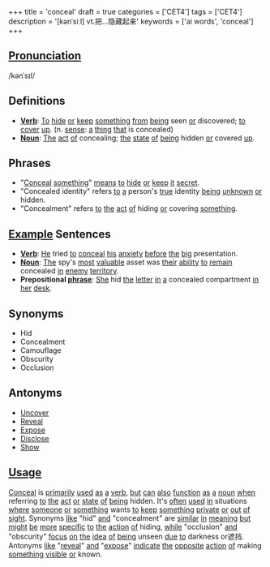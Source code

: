 +++
title = 'conceal'
draft = true
categories = ['CET4']
tags = ['CET4']
description = '[kənˈsiːl] vt.把…隐藏起来'
keywords = ['ai words', 'conceal']
+++

## [Pronunciation](/en/post/pronunciation/)
/kənˈsɪl/

## Definitions
- **[Verb](/en/post/verb/)**: [To](/en/post/to/) [hide](/en/post/hide/) [or](/en/post/or/) [keep](/en/post/keep/) [something](/en/post/something/) [from](/en/post/from/) [being](/en/post/being/) seen [or](/en/post/or/) discovered; [to](/en/post/to/) [cover](/en/post/cover/) [up](/en/post/up/). (n. [sense](/en/post/sense/): [a](/en/post/a/) [thing](/en/post/thing/) [that](/en/post/that/) is concealed)
- **[Noun](/en/post/noun/)**: [The](/en/post/the/) [act](/en/post/act/) [of](/en/post/of/) concealing; [the](/en/post/the/) [state](/en/post/state/) [of](/en/post/of/) [being](/en/post/being/) hidden [or](/en/post/or/) covered [up](/en/post/up/).

## Phrases
- "[Conceal](/en/post/conceal/) [something](/en/post/something/)" [means](/en/post/means/) [to](/en/post/to/) [hide](/en/post/hide/) [or](/en/post/or/) [keep](/en/post/keep/) [it](/en/post/it/) [secret](/en/post/secret/).
- "Concealed identity" refers [to](/en/post/to/) [a](/en/post/a/) person's [true](/en/post/true/) identity [being](/en/post/being/) [unknown](/en/post/unknown/) [or](/en/post/or/) hidden.
- "Concealment" refers [to](/en/post/to/) [the](/en/post/the/) [act](/en/post/act/) [of](/en/post/of/) hiding [or](/en/post/or/) covering [something](/en/post/something/).

## [Example](/en/post/example/) Sentences
- **[Verb](/en/post/verb/)**: [He](/en/post/he/) tried [to](/en/post/to/) [conceal](/en/post/conceal/) [his](/en/post/his/) [anxiety](/en/post/anxiety/) [before](/en/post/before/) [the](/en/post/the/) [big](/en/post/big/) presentation.
- **[Noun](/en/post/noun/)**: [The](/en/post/the/) spy's [most](/en/post/most/) [valuable](/en/post/valuable/) asset was [their](/en/post/their/) [ability](/en/post/ability/) [to](/en/post/to/) [remain](/en/post/remain/) concealed [in](/en/post/in/) [enemy](/en/post/enemy/) [territory](/en/post/territory/).
- **Prepositional [phrase](/en/post/phrase/)**: [She](/en/post/she/) hid [the](/en/post/the/) [letter](/en/post/letter/) [in](/en/post/in/) [a](/en/post/a/) concealed compartment [in](/en/post/in/) [her](/en/post/her/) [desk](/en/post/desk/).

## Synonyms
- Hid
- Concealment
- Camouflage
- Obscurity
- Occlusion

## Antonyms
- [Uncover](/en/post/uncover/)
- [Reveal](/en/post/reveal/)
- [Expose](/en/post/expose/)
- [Disclose](/en/post/disclose/)
- [Show](/en/post/show/)

## [Usage](/en/post/usage/)
[Conceal](/en/post/conceal/) is [primarily](/en/post/primarily/) [used](/en/post/used/) [as](/en/post/as/) [a](/en/post/a/) [verb](/en/post/verb/), [but](/en/post/but/) [can](/en/post/can/) [also](/en/post/also/) [function](/en/post/function/) [as](/en/post/as/) [a](/en/post/a/) [noun](/en/post/noun/) [when](/en/post/when/) referring [to](/en/post/to/) [the](/en/post/the/) [act](/en/post/act/) [or](/en/post/or/) [state](/en/post/state/) [of](/en/post/of/) [being](/en/post/being/) hidden. It's [often](/en/post/often/) [used](/en/post/used/) [in](/en/post/in/) situations [where](/en/post/where/) [someone](/en/post/someone/) [or](/en/post/or/) [something](/en/post/something/) wants [to](/en/post/to/) [keep](/en/post/keep/) [something](/en/post/something/) [private](/en/post/private/) [or](/en/post/or/) [out](/en/post/out/) [of](/en/post/of/) [sight](/en/post/sight/). Synonyms [like](/en/post/like/) "hid" [and](/en/post/and/) "concealment" are [similar](/en/post/similar/) [in](/en/post/in/) [meaning](/en/post/meaning/) [but](/en/post/but/) [might](/en/post/might/) [be](/en/post/be/) [more](/en/post/more/) [specific](/en/post/specific/) [to](/en/post/to/) [the](/en/post/the/) [action](/en/post/action/) [of](/en/post/of/) hiding, [while](/en/post/while/) "occlusion" [and](/en/post/and/) "obscurity" [focus](/en/post/focus/) [on](/en/post/on/) [the](/en/post/the/) [idea](/en/post/idea/) [of](/en/post/of/) [being](/en/post/being/) unseen [due](/en/post/due/) [to](/en/post/to/) darkness or遮挡. Antonyms [like](/en/post/like/) "[reveal](/en/post/reveal/)" [and](/en/post/and/) "[expose](/en/post/expose/)" [indicate](/en/post/indicate/) [the](/en/post/the/) [opposite](/en/post/opposite/) [action](/en/post/action/) [of](/en/post/of/) making [something](/en/post/something/) [visible](/en/post/visible/) [or](/en/post/or/) known.

